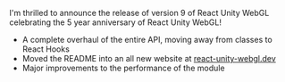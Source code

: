 I'm thrilled to announce the release of version 9 of React Unity WebGL celebrating the 5 year anniversary of React Unity WebGL!

- A complete overhaul of the entire API, moving away from classes to React Hooks
- Moved the README into an all new website at [react-unity-webgl.dev](https://react-unity-webgl.dev)
- Major improvements to the performance of the module
